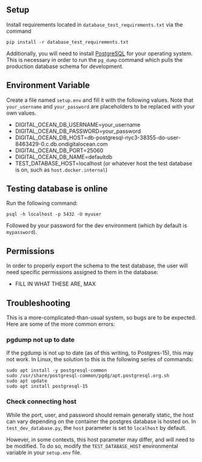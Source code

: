 
## Setup

Install requirements located in `database_test_requirements.txt` via the command

```shell
pip install -r database_test_requirements.txt
```

Additionally, you will need to install [PostgreSQL](https://www.postgresql.org/download/) for your operating system.
This is necessary in order to run the `pg_dump` command which pulls the production database schema for development.

## Environment Variable

Create a file named `setup.env` and fill it with the following values. 
Note that `your_username` and `your_password` are placeholders to be replaced with your own values.

* DIGITAL_OCEAN_DB_USERNAME=your_username
* DIGITAL_OCEAN_DB_PASSWORD=your_password
* DIGITAL_OCEAN_DB_HOST=db-postgresql-nyc3-38355-do-user-8463429-0.c.db.ondigitalocean.com
* DIGITAL_OCEAN_DB_PORT=25060
* DIGITAL_OCEAN_DB_NAME=defaultdb
* TEST_DATABASE_HOST=localhost (or whatever host the test database is on, such as `host.docker.internal`)

## Testing database is online

Run the following command:
```shell
psql -h localhost -p 5432 -U myuser
```

Followed by your password for the dev environment (which by default is `mypassword`).

## Permissions

In order to properly export the schema to the test database, the user will need specific permissions assigned to them in the database:
* FILL IN WHAT THESE ARE, MAX

## Troubleshooting

This is a more-complicated-than-usual system, so bugs are to be expected. Here are some of the more common errors:

### pgdump not up to date

If the pgdump is not up to date (as of this writing, to Postgres-15), this may not work. In Linux, the solution to this is the following series of commands:
```shell
sudo apt install -y postgresql-common
sudo /usr/share/postgresql-common/pgdg/apt.postgresql.org.sh
sudo apt update
sudo apt install postgresql-15
```

### Check connecting host

While the port, user, and password should remain generally static, the host can vary depending on the container the postgres database is hosted on.
In `test_dev_database.py`, the `host` parameter is set to `localhost` by default. 

However, in some contexts, this host parameter may differ, and will need to be modified. To do so, modify the `TEST_DATABASE_HOST` environmental variable in your `setup.env` file.
